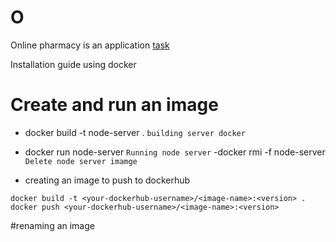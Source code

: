 # O
Online pharmacy is an application
[task](https://docs.google.com/document/d/1YBchx4au3qnQ8Qq8twLXErxSf_rY_zZKBg4TMgcqZa8/edit?usp=sharing)

Installation guide using docker 

# Create and run an image 
- docker build -t node-server .  `building server docker ` 
- docker run node-server         `Running node server`
-docker rmi -f node-server         `Delete node server imamge`

- creating an image to push to dockerhub 
```
docker build -t <your-dockerhub-username>/<image-name>:<version> .
docker push <your-dockerhub-username>/<image-name>:<version>

```
#renaming an image